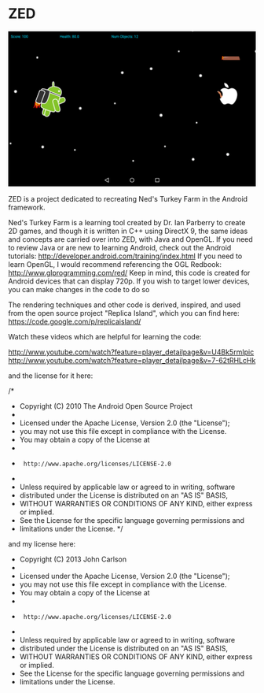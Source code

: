 ZED
=======

![](screenshots/gameplay.png)

ZED is a project dedicated to recreating Ned's Turkey Farm in the Android framework.

Ned's Turkey Farm is a learning tool created by Dr. Ian Parberry to create 2D games, and 
though it is written in C++ using DirectX 9, the same ideas and concepts are carried over
into ZED, with Java and OpenGL. If you need to review Java or are new to learning Android,
check out the Android tutorials: http://developer.android.com/training/index.html
If you need to learn OpenGL, I would recommend referencing the OGL Redbook:
http://www.glprogramming.com/red/
Keep in mind, this code is created for Android devices that can display 
720p. If you wish to target lower devices, you can make changes in the code to do so

The rendering techniques and other code is derived, inspired, and used from the open source project
"Replica Island", which you can find here:
https://code.google.com/p/replicaisland/

Watch these videos which are helpful for learning the code:

http://www.youtube.com/watch?feature=player_detailpage&v=U4Bk5rmIpic
http://www.youtube.com/watch?feature=player_detailpage&v=7-62tRHLcHk

and the license for it here:

/*
 * Copyright (C) 2010 The Android Open Source Project
 *
 * Licensed under the Apache License, Version 2.0 (the "License");
 * you may not use this file except in compliance with the License.
 * You may obtain a copy of the License at
 *
 *      http://www.apache.org/licenses/LICENSE-2.0
 *
 * Unless required by applicable law or agreed to in writing, software
 * distributed under the License is distributed on an "AS IS" BASIS,
 * WITHOUT WARRANTIES OR CONDITIONS OF ANY KIND, either express or implied.
 * See the License for the specific language governing permissions and
 * limitations under the License.
 */
 
 and my license here:

 * Copyright (C) 2013 John Carlson
 *
 * Licensed under the Apache License, Version 2.0 (the "License");
 * you may not use this file except in compliance with the License.
 * You may obtain a copy of the License at
 *
 *      http://www.apache.org/licenses/LICENSE-2.0
 *
 * Unless required by applicable law or agreed to in writing, software
 * distributed under the License is distributed on an "AS IS" BASIS,
 * WITHOUT WARRANTIES OR CONDITIONS OF ANY KIND, either express or implied.
 * See the License for the specific language governing permissions and
 * limitations under the License.